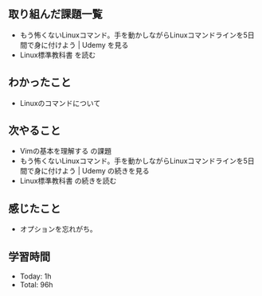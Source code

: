 ## 取り組んだ課題一覧
- もう怖くないLinuxコマンド。手を動かしながらLinuxコマンドラインを5日間で身に付けよう | Udemy を見る
- Linux標準教科書 を読む
## わかったこと
- Linuxのコマンドについて
## 次やること
- Vimの基本を理解する の課題
- もう怖くないLinuxコマンド。手を動かしながらLinuxコマンドラインを5日間で身に付けよう | Udemy の続きを見る
- Linux標準教科書 の続きを読む
## 感じたこと
- オプションを忘れがち。
## 学習時間
- Today: 1h
- Total: 96h